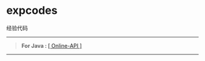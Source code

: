 # expcodes
经验代码

------
> <b>For&nbsp;Java&nbsp;:&nbsp;</b>[[ Online-API ]](https://lyy289065406.github.io/api-online/)
------
